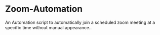 # Zoom-Automation
An Automation script to automatically join a scheduled zoom meeting at a specific time without manual appearance..
